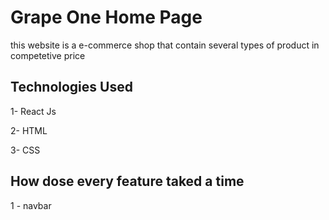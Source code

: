 # Grape One Home Page

this website is a e-commerce shop that contain several types of product in competetive price 


## Technologies Used 

1- React Js 

2- HTML

3- CSS 

## How dose every feature taked a time 

1 - navbar 

